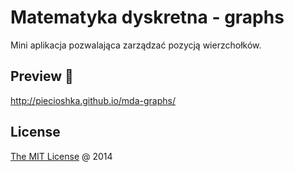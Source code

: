 # Matematyka dyskretna - graphs

Mini aplikacja pozwalająca zarządzać pozycją wierzchołków.

## Preview 🎉

<http://piecioshka.github.io/mda-graphs/>

## License

[The MIT License](http://piecioshka.mit-license.org/) @ 2014
